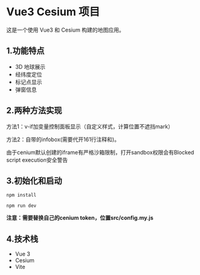 # Vue3 Cesium 项目

这是一个使用 Vue3 和 Cesium 构建的地图应用。

## 1.功能特点

- 3D 地球展示
- 经纬度定位
- 标记点显示
- 弹窗信息
  
## 2.两种方法实现

方法1：v-if加变量控制面板显示（自定义样式，计算位置不遮挡mark）

方法2：自带的infobox(需要代开161行注释和)。

由于cenium默认创建的iframe有严格沙箱限制，打开sandbox权限会有Blocked script execution安全警告

## 3.初始化和启动

```shell
npm install

npm run dev
```

**注意：需要替换自己的cenium token，位置src/config.my.js**

## 4.技术栈

- Vue 3
- Cesium
- Vite




